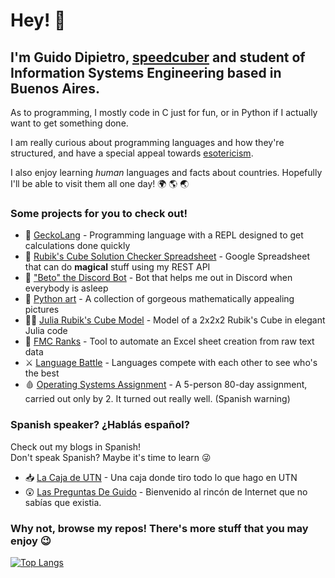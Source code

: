 # Hey! 🐉

## I'm Guido Dipietro, [speedcuber](https://www.worldcubeassociation.org/persons/2013DIPI01) and student of Information Systems Engineering based in Buenos Aires.

As to programming, I mostly code in C just for fun, or in Python if I actually want to get something done.   

I am really curious about programming languages and how they're structured, and have a special appeal towards [esotericism](https://github.com/GuidoDipietro/taoprintf-project).  

I also enjoy learning _human_ languages and facts about countries. Hopefully I'll be able to visit them all one day! 🌍 🌎 🌏

### Some projects for you to check out!

- 🦎 [GeckoLang](https://github.com/GuidoDipietro/geckolang) - Programming language with a REPL designed to get calculations done quickly
- 🧊 [Rubik's Cube Solution Checker Spreadsheet](https://github.com/GuidoDipietro/solution-checker-gsheets) - Google Spreadsheet that can do **magical** stuff using my REST API
- 🤖 ["Beto" the Discord Bot](https://github.com/GuidoDipietro/beto-bot) - Bot that helps me out in Discord when everybody is asleep
- 🎨 [Python art](https://github.com/GuidoDipietro/python_art) - A collection of gorgeous mathematically appealing pictures
- 🤹‍♀️ [Julia Rubik's Cube Model](https://github.com/GuidoDipietro/julia-small-rubiks-cube-model) - Model of a 2x2x2 Rubik's Cube in elegant Julia code
- 🥇 [FMC Ranks](https://github.com/GuidoDipietro/FMCranks) - Tool to automate an Excel sheet creation from raw text data
- ⚔️ [Language Battle](https://github.com/GuidoDipietro/doomsday-battle) - Languages compete with each other to see who's the best
- 🩸 [Operating Systems Assignment](https://github.com/GuidoDipietro/TP-SO-2021) - A 5-person 80-day assignment, carried out only by 2. It turned out really well. (Spanish warning)

### Spanish speaker? ¿Hablás español?

Check out my blogs in Spanish!  
Don't speak Spanish? Maybe it's time to learn 😜

- 📥 [La Caja de UTN](https://lacajadeutn.blogspot.com/) - Una caja donde tiro todo lo que hago en UTN
- 😲 [Las Preguntas De Guido](http://laspreguntasdeguido.blogspot.com/) - Bienvenido al rincón de Internet que no sabías que existia.

### Why not, browse my repos! There's more stuff that you may enjoy 😉

[![Top Langs](https://github-readme-stats.vercel.app/api/top-langs/?username=GuidoDipietro&exclude_repo=micro-flex-bison&hide=TeX)](https://github.com/anuraghazra/github-readme-stats)
